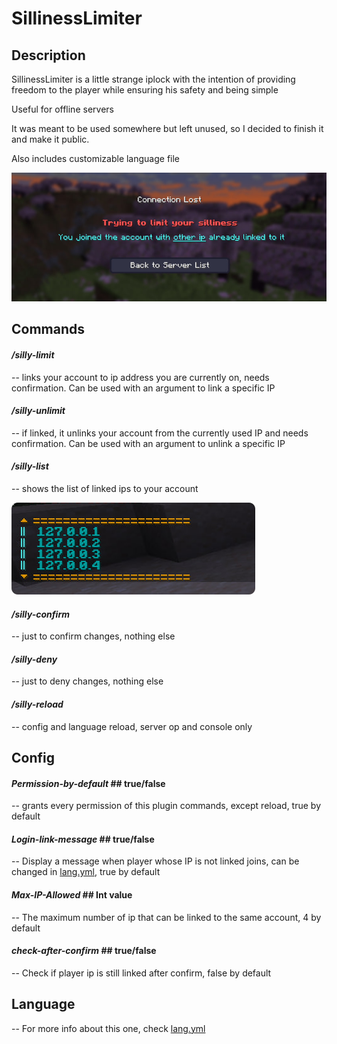 # **SillinessLimiter**

## Description

SillinessLimiter is a little strange iplock with the intention of providing freedom to the player while ensuring his safety and being simple

Useful for offline servers

It was meant to be used somewhere but left unused, so I decided to finish it and make it public.

Also includes customizable language file

![kick_example.jpg](kick_example.jpg)

## Commands

#### _/silly-limit_ 
-- links your account to ip address you are currently on, needs confirmation. Can be used with an argument to link a specific IP

#### _/silly-unlimit_ 
-- if linked, it unlinks your account from the currently used IP and needs confirmation. Can be used with an argument to unlink a specific IP

#### _/silly-list_ 
-- shows the list of linked ips to your account

![](.README_images/ece83f9d.png)

#### _/silly-confirm_
-- just to confirm changes, nothing else

#### _/silly-deny_
-- just to deny changes, nothing else

#### _/silly-reload_
-- config and language reload, server op and console only

## Config

#### _Permission-by-default_ ## true/false
-- grants every permission of this plugin commands, except reload, true by default

#### _Login-link-message_ ## true/false
-- Display a message when player whose IP is not linked joins, can be changed in [lang.yml](src%2Fmain%2Fresources%2Fdefault%2Flang.yml), true by default

#### _Max-IP-Allowed_ ## Int value
-- The maximum number of ip that can be linked to the same account, 4 by default

#### _check-after-confirm_ ## true/false
-- Check if player ip is still linked after confirm, false by default

## Language
-- For more info about this one, check [lang.yml](src%2Fmain%2Fresources%2Fdefault%2Flang.yml)
